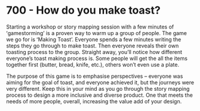 # 700 - How do you make toast?

Starting a workshop or story mapping session with a few minutes of ʻgamestormingʼ is a proven way to warm up a group of people.
The game we go for is ʻMaking Toastʼ. Everyone spends a few minutes writing the steps they go through to make toast. Then everyone reveals their own toasting process to the group. Straight away, youʼll notice how different everyoneʼs toast making process is. Some people will get the all the items together first (butter, bread, knife, etc.), others wonʼt even use a plate.

The purpose of this game is to emphasise perspectives – everyone was aiming for the goal of toast, and everyone achieved it, but the journeys were very different. Keep this in your mind as you go through the story mapping process to design a more inclusive and diverse product.
One that meets the needs of more people, overall, increasing the value add of your design.
